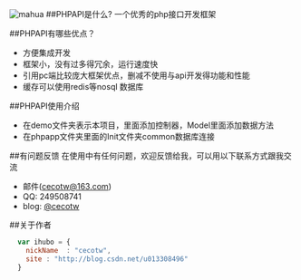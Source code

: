 ![mahua](https://avatars2.githubusercontent.com/u/7490236?v=3&s=460)
##PHPAPI是什么?
一个优秀的php接口开发框架


##PHPAPI有哪些优点？

* 方便集成开发
* 框架小，没有过多得冗余，运行速度快
* 引用pc端比较庞大框架优点，删减不使用与api开发得功能和性能
* 缓存可以使用redis等nosql 数据库


##PHPAPI使用介绍

* 在demo文件夹表示本项目，里面添加控制器，Model里面添加数据方法
* 在phpapp文件夹里面的Init文件夹common数据库连接

##有问题反馈
在使用中有任何问题，欢迎反馈给我，可以用以下联系方式跟我交流

* 邮件(cecotw@163.com)
* QQ: 249508741
* blog: [@cecotw](http://blog.csdn.net/u013308496)

##关于作者

```javascript
  var ihubo = {
    nickName  : "cecotw",
    site : "http://blog.csdn.net/u013308496"
  }
```
